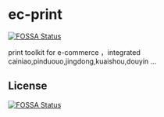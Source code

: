 # ec-print
[![FOSSA Status](https://app.fossa.com/api/projects/git%2Bgithub.com%2Fgavin-hao%2Fec-print.svg?type=shield)](https://app.fossa.com/projects/git%2Bgithub.com%2Fgavin-hao%2Fec-print?ref=badge_shield)

print toolkit for e-commerce ，integrated cainiao,pinduouo,jingdong,kuaishou,douyin ...


## License
[![FOSSA Status](https://app.fossa.com/api/projects/git%2Bgithub.com%2Fgavin-hao%2Fec-print.svg?type=large)](https://app.fossa.com/projects/git%2Bgithub.com%2Fgavin-hao%2Fec-print?ref=badge_large)